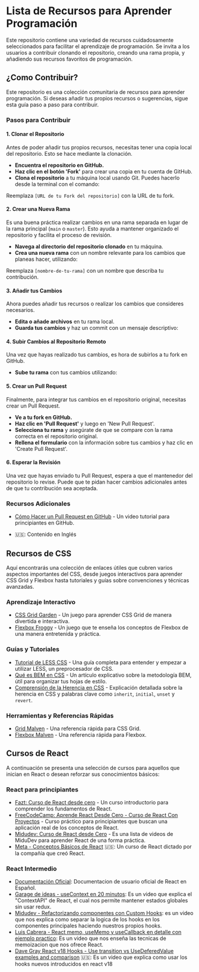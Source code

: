 # Lista de Recursos para Aprender Programación

Este repositorio contiene una variedad de recursos cuidadosamente seleccionados para facilitar el aprendizaje de programación. Se invita a los usuarios a contribuir clonando el repositorio, creando una rama propia, y añadiendo sus recursos favoritos de programación.

## ¿Como Contribuir?

Este repositorio es una colección comunitaria de recursos para aprender programación. Si deseas añadir tus propios recursos o sugerencias, sigue esta guía paso a paso para contribuir.

### Pasos para Contribuir

#### 1. Clonar el Repositorio

Antes de poder añadir tus propios recursos, necesitas tener una copia local del repositorio. Esto se hace mediante la clonación.

- **Encuentra el repositorio en GitHub.**
- **Haz clic en el botón 'Fork'** para crear una copia en tu cuenta de GitHub.
- **Clona el repositorio** a tu máquina local usando Git. Puedes hacerlo desde la terminal con el comando:

Reemplaza `[URL de tu Fork del repositorio]` con la URL de tu fork.

#### 2. Crear una Nueva Rama

Es una buena práctica realizar cambios en una rama separada en lugar de la rama principal (`main` o `master`). Esto ayuda a mantener organizado el repositorio y facilita el proceso de revisión.

- **Navega al directorio del repositorio clonado** en tu máquina.
- **Crea una nueva rama** con un nombre relevante para los cambios que planeas hacer, utilizando:

Reemplaza `[nombre-de-tu-rama]` con un nombre que describa tu contribución.

#### 3. Añadir tus Cambios

Ahora puedes añadir tus recursos o realizar los cambios que consideres necesarios.

- **Edita o añade archivos** en tu rama local.
- **Guarda tus cambios** y haz un commit con un mensaje descriptivo:


#### 4. Subir Cambios al Repositorio Remoto

Una vez que hayas realizado tus cambios, es hora de subirlos a tu fork en GitHub.

- **Sube tu rama** con tus cambios utilizando:

#### 5. Crear un Pull Request

Finalmente, para integrar tus cambios en el repositorio original, necesitas crear un Pull Request.

- **Ve a tu fork en GitHub.**
- **Haz clic en 'Pull Request'** y luego en 'New Pull Request'.
- **Selecciona tu rama** y asegúrate de que se compare con la rama correcta en el repositorio original.
- **Rellena el formulario** con la información sobre tus cambios y haz clic en 'Create Pull Request'.

#### 6. Esperar la Revisión

Una vez que hayas enviado tu Pull Request, espera a que el mantenedor del repositorio lo revise. Puede que te pidan hacer cambios adicionales antes de que tu contribución sea aceptada.

### Recursos Adicionales

- [Cómo Hacer un Pull Request en GitHub](https://www.youtube.com/watch?v=Zqft6yNRuNs) - Un video tutorial para principiantes en GitHub.

* 🇺🇸: Contenido en Inglés 

## Recursos de CSS

Aquí encontrarás una colección de enlaces útiles que cubren varios aspectos importantes del CSS, desde juegos interactivos para aprender CSS Grid y Flexbox hasta tutoriales y guías sobre convenciones y técnicas avanzadas.

### Aprendizaje Interactivo

- [CSS Grid Garden](https://cssgridgarden.com/#es) - Un juego para aprender CSS Grid de manera divertida e interactiva.
- [Flexbox Froggy](https://flexboxfroggy.com/#es) - Un juego que te enseña los conceptos de Flexbox de una manera entretenida y práctica.

### Guías y Tutoriales

- [Tutorial de LESS CSS](https://www.ionos.mx/digitalguide/paginas-web/desarrollo-web/less-css-tutorial/) - Una guía completa para entender y empezar a utilizar LESS, un preprocesador de CSS.
- [Qué es BEM en CSS](https://animaticss.com/articulo/que-es-bem-css/) - Un artículo explicativo sobre la metodología BEM, útil para organizar tus hojas de estilo.
- [Comprensión de la Herencia en CSS](https://webdesign.tutsplus.com/es/understanding-css-inheritance-inherit-initial-unset-and-revert-keywords--cms-34233t) - Explicación detallada sobre la herencia en CSS y palabras clave como `inherit`, `initial`, `unset` y `revert`.

### Herramientas y Referencias Rápidas

- [Grid Malven](https://grid.malven.co/) - Una referencia rápida para CSS Grid.
- [Flexbox Malven](https://flexbox.malven.co/) - Una referencia rápida para Flexbox.


## Cursos de React

A continuación se presenta una selección de cursos para aquellos que inician en React o desean reforzar sus conocimientos básicos:

### React para principiantes
  - [Fazt: Curso de React desde cero](https://www.youtube.com/watch?v=rLoWMU4L_qE) - Un curso introductorio para comprender los fundamentos de React.
  - [FreeCodeCamp: Aprende React Desde Cero - Curso de React Con Proyectos](https://www.youtube.com/watch?v=rLoWMU4L_qE) - Curso práctico para principiantes que buscan una aplicación real de los conceptos de React.
  - [Midudev: Curso de React desde Cero](https://youtube.com/playlist?list=PLUofhDIg_38q4D0xNWp7FEHOTcZhjWJ29) - Es una lista de videos de MiduDev para aprender React de una forma práctica.
  - [Meta - Conceptos Básicos de React](https://www.coursera.org/learn/react-basics) 🇺🇸: Un curso de React dictado por la compañía que creó React.

### React Intermedio
- [Documentación Oficial](https://es.react.dev/learn): Documentacion de usuario oficial de React en Español.
- [Garage de ideas - useContext en 20 minutos](https://youtu.be/Ae33_gdJgnQ): Es un video que explica el "ContextAPI" de React, el cual nos permite mantener estados globales sin usar redux.
- [Midudev - Refactorizando componentes con Custom Hooks](https://youtu.be/1zYf4Yw1jqs): es un video que nos explica como separar la logica de los hooks en los componentes principales haciendo nuestros propios hooks.
- [Luis Cabrera - React memo, useMemo y useCallback en detalle con ejemplo practico](https://youtu.be/maUZjMJ4bF4): Es un video que nos enseña las tecnicas de memoizacion que nos ofrece React.
- [Dave Gray React v18 Hooks - Use transition vs UseDeferedValue examples and comparison](https://youtu.be/U9Cth5xDEKs) 🇺🇸: Es un video que explica como usar los hooks nuevos introducidos en react v18
